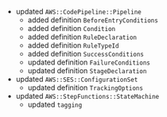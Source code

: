 - updated `AWS::CodePipeline::Pipeline`
  - added definition `BeforeEntryConditions`
  - added definition `Condition`
  - added definition `RuleDeclaration`
  - added definition `RuleTypeId`
  - added definition `SuccessConditions`
  - updated definition `FailureConditions`
  - updated definition `StageDeclaration`
- updated `AWS::SES::ConfigurationSet`
  - updated definition `TrackingOptions`
- updated `AWS::StepFunctions::StateMachine`
  - updated `tagging`
